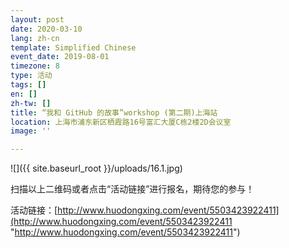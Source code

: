 ```yaml
---
layout: post
date: 2020-03-10
lang: zh-cn
template: Simplified Chinese
event_date: 2019-08-01
timezone: 8
type: 活动
tags: []
en: []
zh-tw: []
title: “我和 GitHub 的故事”workshop (第二期)上海站
location: 上海市浦东新区栖霞路16号富汇大厦C栋2楼2D会议室
image: ''

---
```

![]({{ site.baseurl_root }}/uploads/16.1.jpg)

扫描以上二维码或者点击“活动链接”进行报名，期待您的参与！

活动链接：[http://www.huodongxing.com/event/5503423922411](http://www.huodongxing.com/event/5503423922411 "http://www.huodongxing.com/event/5503423922411")